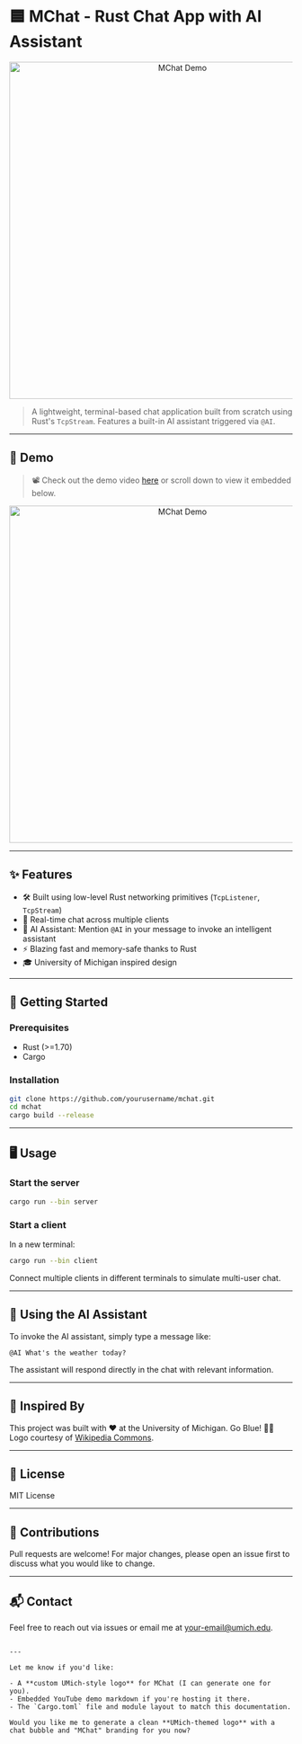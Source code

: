 # 🟦 MChat - Rust Chat App with AI Assistant


<p align="center">
  <img src="assets/demo.gif" alt="MChat Demo" width="600">
</p>

> A lightweight, terminal-based chat application built from scratch using Rust's `TcpStream`. Features a built-in AI assistant triggered via `@AI`.

---

## 🎥 Demo

> 📽️ Check out the demo video [here](https://your-demo-video-link.com) or scroll down to view it embedded below.

<p align="center">
  <a href="https://your-demo-video-link.com">
    <img src="https://img.youtube.com/vi/YOUR_VIDEO_ID/0.jpg" alt="MChat Demo" width="600">
  </a>
</p>

---

## ✨ Features

- 🛠 Built using low-level Rust networking primitives (`TcpListener`, `TcpStream`)
- 💬 Real-time chat across multiple clients
- 🤖 AI Assistant: Mention `@AI` in your message to invoke an intelligent assistant
- ⚡ Blazing fast and memory-safe thanks to Rust
- 🎓 University of Michigan inspired design

---

## 🚀 Getting Started

### Prerequisites

- Rust (>=1.70)
- Cargo

### Installation

```bash
git clone https://github.com/yourusername/mchat.git
cd mchat
cargo build --release
````

---

## 🖥️ Usage

### Start the server

```bash
cargo run --bin server
```

### Start a client

In a new terminal:

```bash
cargo run --bin client
```

Connect multiple clients in different terminals to simulate multi-user chat.

---

## 🧠 Using the AI Assistant

To invoke the AI assistant, simply type a message like:

```
@AI What's the weather today?
```

The assistant will respond directly in the chat with relevant information.

---

## 🏫 Inspired By

This project was built with ❤️ at the University of Michigan. Go Blue! 💙💛
Logo courtesy of [Wikipedia Commons](https://en.wikipedia.org/wiki/File:Michigan_Wolverines_logo.svg).

---

## 📄 License

MIT License

---

## 🤝 Contributions

Pull requests are welcome! For major changes, please open an issue first to discuss what you would like to change.

---

## 📬 Contact

Feel free to reach out via issues or email me at [your-email@umich.edu](mailto:your-email@umich.edu).

```

---

Let me know if you'd like:

- A **custom UMich-style logo** for MChat (I can generate one for you).
- Embedded YouTube demo markdown if you're hosting it there.
- The `Cargo.toml` file and module layout to match this documentation.

Would you like me to generate a clean **UMich-themed logo** with a chat bubble and "MChat" branding for you now?
```

